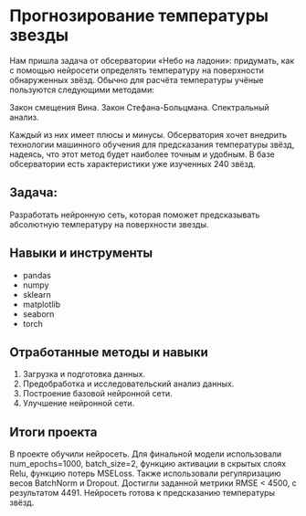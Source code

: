 # Прогнозирование температуры звезды

Нам пришла задача от обсерватории «Небо на ладони»: придумать, как с помощью нейросети определять температуру на поверхности обнаруженных звёзд. Обычно для расчёта температуры учёные пользуются следующими методами:

Закон смещения Вина.
Закон Стефана-Больцмана.
Спектральный анализ.

Каждый из них имеет плюсы и минусы. Обсерватория хочет внедрить технологии машинного обучения для предсказания температуры звёзд, надеясь, что этот метод будет наиболее точным и удобным. В базе обсерватории есть характеристики уже изученных 240 звёзд.

## Задача:

Разработать нейронную сеть, которая поможет предсказывать абсолютную температуру на поверхности звезды.

## Навыки и инструменты
- pandas
- numpy
- sklearn
- matplotlib
- seaborn
- torch

## Отработанные методы и навыки
1. Загрузка и подготовка данных.
2. Предобработка и исследовательский анализ данных.
3. Построение базовой нейронной сети.
4. Улучшение нейронной сети.

## Итоги проекта
В проекте обучили нейросеть. Для финальной модели использовали num_epochs=1000, batch_size=2, функцию активации в скрытых слоях Relu, функцию потерь MSELoss. Также использовали регуляризацию весов BatchNorm и Dropout. Достигли заданной метрики RMSE < 4500, с результатом 4491. Нейросеть готова к предсказанию температуры звёзд.
 
